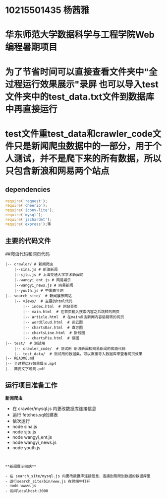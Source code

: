 # 10215501435 杨茜雅
# 华东师范大学数据科学与工程学院Web编程暑期项目
# 为了节省时间可以直接查看文件夹中"全过程运行效果展示"录屏 也可以导入test文件夹中的test_data.txt文件到数据库中再直接运行
# test文件重test_data和crawler_code文件只是新闻爬虫数据中的一部分，用于个人测试，并不是爬下来的所有数据，所以只包含新浪和网易两个站点


## dependencies

```javascript
require('request');
require('cheerio');
require('iconv-lite');
require('mysql');
require('jschardet');
require('express');等
```

## 主要的代码文件
##爬虫代码和网页代码

```
|-- crawler/ # 新闻爬虫
	|--sina.js # 新浪新闻
    |--sjtu.js # 上海交通大学学术新闻网
    |--wangyi_ent.js # 网易娱乐
    |--wangyi_news.js # 网易新闻
    |--youth.js # 中国青年网
|-- search_site/  # 新闻展示网站
    |-- views/  # 主要的html代码
        |-- index.html  # 网站首页
        |-- main.html  # 在首页输入搜索内容之后跳转的网页
        |-- article.html  # 在main点击新闻内容后跳转的网页
        |-- wordCloud.html  # 词云图
        |-- chartsBar.html  # 直方图
        |-- chartsLine.html  # 折线图
        |-- chartsPie.html  # 饼图
|-- test/  # 测试用
    |-- crawler_code/  # 测试用 新浪新闻和网易新闻的爬虫代码
    |-- test_data/  # 测试用的数据集，可以直接导入数据库来查看网页效果
|-- README.md
|-- 全过程运行效果展示.mp4 
|-- 简要文字说明.pdf
```

## 运行项目准备工作

**新闻爬虫**

- 在 crawler/mysql.js 内更改数据库连接信息
- 运行 fetches.sql创建表
- 依次运行 
- node sina.js
- node sjtu.js
- node wangyi_ent.js
- node wangyi_news.js  
- node youth.js
```


**新闻展示网站**

- 在 search_site/mysql.js 内更改数据库连接信息，连接到刚爬到数据的数据库里
- 运行search_site/bin/www.js 在终端中打开
- node wwww.js
- 访问localhost:3000

